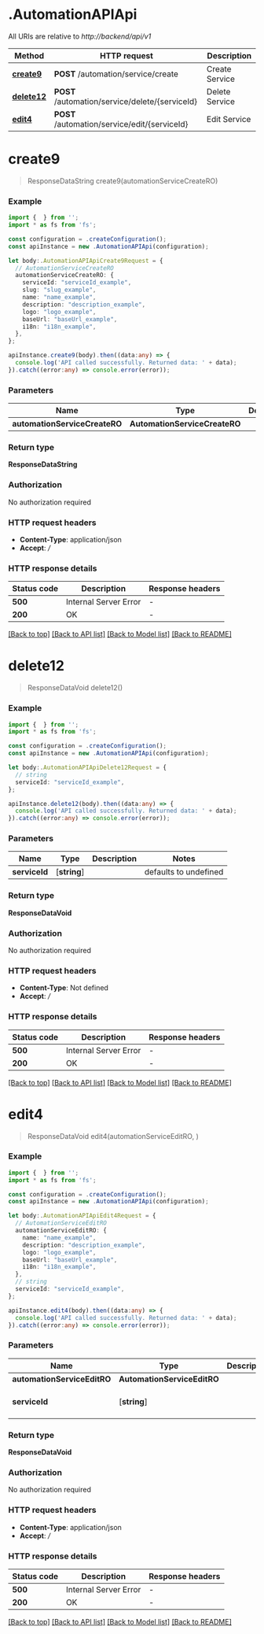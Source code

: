 # .AutomationAPIApi

All URIs are relative to *http://backend/api/v1*

Method | HTTP request | Description
------------- | ------------- | -------------
[**create9**](AutomationAPIApi.md#create9) | **POST** /automation/service/create | Create Service
[**delete12**](AutomationAPIApi.md#delete12) | **POST** /automation/service/delete/{serviceId} | Delete Service
[**edit4**](AutomationAPIApi.md#edit4) | **POST** /automation/service/edit/{serviceId} | Edit Service


# **create9**
> ResponseDataString create9(automationServiceCreateRO)


### Example


```typescript
import {  } from '';
import * as fs from 'fs';

const configuration = .createConfiguration();
const apiInstance = new .AutomationAPIApi(configuration);

let body:.AutomationAPIApiCreate9Request = {
  // AutomationServiceCreateRO
  automationServiceCreateRO: {
    serviceId: "serviceId_example",
    slug: "slug_example",
    name: "name_example",
    description: "description_example",
    logo: "logo_example",
    baseUrl: "baseUrl_example",
    i18n: "i18n_example",
  },
};

apiInstance.create9(body).then((data:any) => {
  console.log('API called successfully. Returned data: ' + data);
}).catch((error:any) => console.error(error));
```


### Parameters

Name | Type | Description  | Notes
------------- | ------------- | ------------- | -------------
 **automationServiceCreateRO** | **AutomationServiceCreateRO**|  |


### Return type

**ResponseDataString**

### Authorization

No authorization required

### HTTP request headers

 - **Content-Type**: application/json
 - **Accept**: */*


### HTTP response details
| Status code | Description | Response headers |
|-------------|-------------|------------------|
**500** | Internal Server Error |  -  |
**200** | OK |  -  |

[[Back to top]](#) [[Back to API list]](README.md#documentation-for-api-endpoints) [[Back to Model list]](README.md#documentation-for-models) [[Back to README]](README.md)

# **delete12**
> ResponseDataVoid delete12()


### Example


```typescript
import {  } from '';
import * as fs from 'fs';

const configuration = .createConfiguration();
const apiInstance = new .AutomationAPIApi(configuration);

let body:.AutomationAPIApiDelete12Request = {
  // string
  serviceId: "serviceId_example",
};

apiInstance.delete12(body).then((data:any) => {
  console.log('API called successfully. Returned data: ' + data);
}).catch((error:any) => console.error(error));
```


### Parameters

Name | Type | Description  | Notes
------------- | ------------- | ------------- | -------------
 **serviceId** | [**string**] |  | defaults to undefined


### Return type

**ResponseDataVoid**

### Authorization

No authorization required

### HTTP request headers

 - **Content-Type**: Not defined
 - **Accept**: */*


### HTTP response details
| Status code | Description | Response headers |
|-------------|-------------|------------------|
**500** | Internal Server Error |  -  |
**200** | OK |  -  |

[[Back to top]](#) [[Back to API list]](README.md#documentation-for-api-endpoints) [[Back to Model list]](README.md#documentation-for-models) [[Back to README]](README.md)

# **edit4**
> ResponseDataVoid edit4(automationServiceEditRO, )


### Example


```typescript
import {  } from '';
import * as fs from 'fs';

const configuration = .createConfiguration();
const apiInstance = new .AutomationAPIApi(configuration);

let body:.AutomationAPIApiEdit4Request = {
  // AutomationServiceEditRO
  automationServiceEditRO: {
    name: "name_example",
    description: "description_example",
    logo: "logo_example",
    baseUrl: "baseUrl_example",
    i18n: "i18n_example",
  },
  // string
  serviceId: "serviceId_example",
};

apiInstance.edit4(body).then((data:any) => {
  console.log('API called successfully. Returned data: ' + data);
}).catch((error:any) => console.error(error));
```


### Parameters

Name | Type | Description  | Notes
------------- | ------------- | ------------- | -------------
 **automationServiceEditRO** | **AutomationServiceEditRO**|  |
 **serviceId** | [**string**] |  | defaults to undefined


### Return type

**ResponseDataVoid**

### Authorization

No authorization required

### HTTP request headers

 - **Content-Type**: application/json
 - **Accept**: */*


### HTTP response details
| Status code | Description | Response headers |
|-------------|-------------|------------------|
**500** | Internal Server Error |  -  |
**200** | OK |  -  |

[[Back to top]](#) [[Back to API list]](README.md#documentation-for-api-endpoints) [[Back to Model list]](README.md#documentation-for-models) [[Back to README]](README.md)


